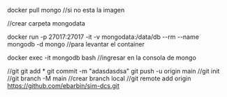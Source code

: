 docker pull mongo //si no esta la imagen

//crear carpeta mongodata

docker run -p 27017:27017 -it -v mongodata:/data/db --rm --name mongodb -d mongo  //para levantar el container

docker exec -it mongodb bash //ingresar en la consola de mongo


//git
git add *
git commit -m "adasdasdsa"
git push -u origin main
//git init
//git branch -M main //crear branch local
//git remote add origin https://github.com/ebarbin/sim-dcs.git